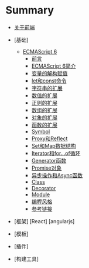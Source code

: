 # Summary

* [关于前端](README.md)
* [基础]
    * [ECMAScript 6](ecmascript6/readme.md)
        * [前言](ecmascript6/readme.md)
        * [ECMAScript 6简介](ecmascript6/docs/intro.md)
        * [变量的解构赋值](ecmascript6/docs/destructuring.md)
        * [let和const命令](ecmascript6/docs/let.md)
        * [字符串的扩展](ecmascript6/docs/string.md)
        * [数值的扩展](ecmascript6/docs/number.md)
        * [正则的扩展](ecmascript6/docs/regex.md)
        * [数组的扩展](ecmascript6/docs/array.md)
        * [对象的扩展](ecmascript6/docs/object.md)
        * [函数的扩展](ecmascript6/docs/function.md)
        * [Symbol](ecmascript6/docs/symbol.md)
        * [Proxy和Reflect](ecmascript6/docs/proxy.md)
        * [Set和Map数据结构](ecmascript6/docs/set-map.md)
        * [Iterator和for...of循环](ecmascript6/docs/iterator.md)
        * [Generator函数](ecmascript6/docs/generator.md)
        * [Promise对象](ecmascript6/docs/promise.md)
        * [异步操作和Async函数](ecmascript6/docs/async.md)
        * [Class](ecmascript6/docs/class.md)
        * [Decorator](ecmascript6/docs/decorator.md)
        * [Module](ecmascript6/docs/module.md)
        * [编程风格](ecmascript6/docs/style.md)
        * [参考链接](ecmascript6/docs/reference.md)
* [框架]
    [React]
    [angularjs]
* [模板]

* [插件]

* [构建工具]
